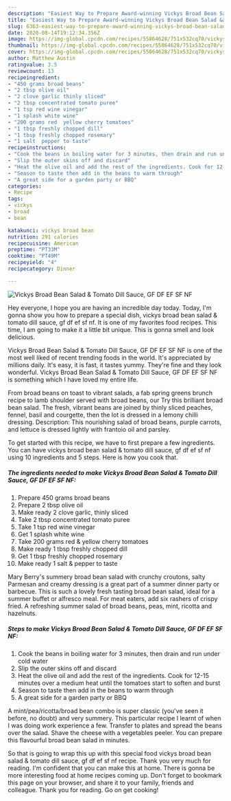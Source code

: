 ```yaml
---
description: "Easiest Way to Prepare Award-winning Vickys Broad Bean Salad &amp;amp; Tomato Dill Sauce, GF DF EF SF NF"
title: "Easiest Way to Prepare Award-winning Vickys Broad Bean Salad &amp;amp; Tomato Dill Sauce, GF DF EF SF NF"
slug: 6363-easiest-way-to-prepare-award-winning-vickys-broad-bean-salad-and-amp-tomato-dill-sauce-gf-df-ef-sf-nf
date: 2020-08-14T19:12:34.356Z
image: https://img-global.cpcdn.com/recipes/55864628/751x532cq70/vickys-broad-bean-salad-tomato-dill-sauce-gf-df-ef-sf-nf-recipe-main-photo.jpg
thumbnail: https://img-global.cpcdn.com/recipes/55864628/751x532cq70/vickys-broad-bean-salad-tomato-dill-sauce-gf-df-ef-sf-nf-recipe-main-photo.jpg
cover: https://img-global.cpcdn.com/recipes/55864628/751x532cq70/vickys-broad-bean-salad-tomato-dill-sauce-gf-df-ef-sf-nf-recipe-main-photo.jpg
author: Matthew Austin
ratingvalue: 3.5
reviewcount: 13
recipeingredient:
- "450 grams broad beans"
- "2 tbsp olive oil"
- "2 clove garlic thinly sliced"
- "2 tbsp concentrated tomato puree"
- "1 tsp red wine vinegar"
- "1 splash white wine"
- "200 grams red  yellow cherry tomatoes"
- "1 tbsp freshly chopped dill"
- "1 tbsp freshly chopped rosemary"
- "1 salt  pepper to taste"
recipeinstructions:
- "Cook the beans in boiling water for 3 minutes, then drain and run under cold water"
- "Slip the outer skins off and discard"
- "Heat the olive oil and add the rest of the ingredients. Cook for 12-15 minutes over a medium heat until the tomatoes start to soften and burst"
- "Season to taste then add in the beans to warm through"
- "A great side for a garden party or BBQ"
categories:
- Recipe
tags:
- vickys
- broad
- bean

katakunci: vickys broad bean 
nutrition: 291 calories
recipecuisine: American
preptime: "PT33M"
cooktime: "PT49M"
recipeyield: "4"
recipecategory: Dinner

---
```



![Vickys Broad Bean Salad &amp; Tomato Dill Sauce, GF DF EF SF NF](https://img-global.cpcdn.com/recipes/55864628/751x532cq70/vickys-broad-bean-salad-tomato-dill-sauce-gf-df-ef-sf-nf-recipe-main-photo.jpg)

Hey everyone, I hope you are having an incredible day today. Today, I'm gonna show you how to prepare a special dish, vickys broad bean salad &amp; tomato dill sauce, gf df ef sf nf. It is one of my favorites food recipes. This time, I am going to make it a little bit unique. This is gonna smell and look delicious.

Vickys Broad Bean Salad &amp; Tomato Dill Sauce, GF DF EF SF NF is one of the most well liked of recent trending foods in the world. It's appreciated by millions daily. It's easy, it is fast, it tastes yummy. They're fine and they look wonderful. Vickys Broad Bean Salad &amp; Tomato Dill Sauce, GF DF EF SF NF is something which I have loved my entire life.

From broad beans on toast to vibrant salads, a fab spring greens brunch recipe to lamb shoulder served with broad beans, our Try this brilliant broad bean salad. The fresh, vibrant beans are joined by thinly sliced peaches, fennel, basil and courgette, then the lot is dressed in a lemony chilli dressing. Description: This nourishing salad of broad beans, purple carrots, and lettuce is dressed lightly with frantoio oil and parsley.


To get started with this recipe, we have to first prepare a few ingredients. You can have vickys broad bean salad &amp; tomato dill sauce, gf df ef sf nf using 10 ingredients and 5 steps. Here is how you cook that.

<!--inarticleads1-->

##### The ingredients needed to make Vickys Broad Bean Salad &amp; Tomato Dill Sauce, GF DF EF SF NF:

1. Prepare 450 grams broad beans
1. Prepare 2 tbsp olive oil
1. Make ready 2 clove garlic, thinly sliced
1. Take 2 tbsp concentrated tomato puree
1. Take 1 tsp red wine vinegar
1. Get 1 splash white wine
1. Take 200 grams red &amp; yellow cherry tomatoes
1. Make ready 1 tbsp freshly chopped dill
1. Get 1 tbsp freshly chopped rosemary
1. Make ready 1 salt &amp; pepper to taste


Mary Berry&#39;s summery broad bean salad with crunchy croutons, salty Parmesan and creamy dressing is a great part of a summer dinner party or barbecue. This is such a lovely fresh tasting broad bean salad, ideal for a summer buffet or alfresco meal. For meat eaters, add six rashers of crispy fried. A refreshing summer salad of broad beans, peas, mint, ricotta and hazelnuts. 

<!--inarticleads2-->

##### Steps to make Vickys Broad Bean Salad &amp; Tomato Dill Sauce, GF DF EF SF NF:

1. Cook the beans in boiling water for 3 minutes, then drain and run under cold water
1. Slip the outer skins off and discard
1. Heat the olive oil and add the rest of the ingredients. Cook for 12-15 minutes over a medium heat until the tomatoes start to soften and burst
1. Season to taste then add in the beans to warm through
1. A great side for a garden party or BBQ


A mint/pea/ricotta/broad bean combo is super classic (you&#39;ve seen it before, no doubt) and very summery. This particular recipe I learnt of when I was doing work experience a few. Transfer to plates and spread the beans over the salad. Shave the cheese with a vegetables peeler. You can prepare this flavourful broad bean salad in minutes. 

So that is going to wrap this up with this special food vickys broad bean salad &amp; tomato dill sauce, gf df ef sf nf recipe. Thank you very much for reading. I'm confident that you can make this at home. There is gonna be more interesting food at home recipes coming up. Don't forget to bookmark this page on your browser, and share it to your family, friends and colleague. Thank you for reading. Go on get cooking!
